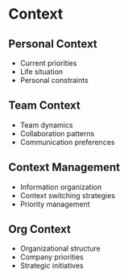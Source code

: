 # Context

## Personal Context
- Current priorities
- Life situation
- Personal constraints

## Team Context
- Team dynamics
- Collaboration patterns
- Communication preferences

## Context Management
- Information organization
- Context switching strategies
- Priority management

## Org Context
- Organizational structure
- Company priorities
- Strategic initiatives